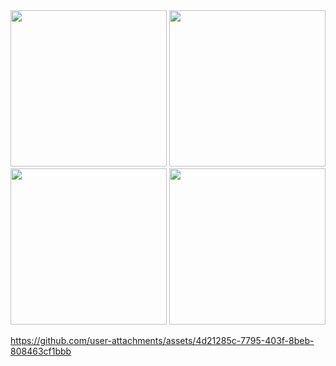 <img src = "https://github.com/user-attachments/assets/b8ad690f-f07a-48fa-8857-d57f9246bce1" width="250">
<img src = "https://github.com/user-attachments/assets/86d23d9a-2ea0-4a1c-93aa-ed10ce8a01bb" width="250">
<img src = "https://github.com/user-attachments/assets/47551a0b-76e3-41df-b4f1-35a978d4e2bd" width="250">
<img src = "https://github.com/user-attachments/assets/7ed8de39-bc9b-473a-9e13-f8e5a44b7940" width="250">


https://github.com/user-attachments/assets/4d21285c-7795-403f-8beb-808463cf1bbb

